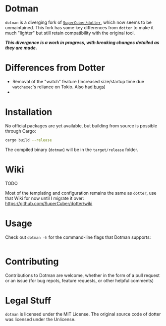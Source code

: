 # Dotman

`dotman` is a diverging fork of [`SuperCuber/dotter`](https://github.com/SuperCuber/dotter), which now seems to be unmaintained. This fork has some key differences from `dotter` to make it much "lighter" but still retain compatibility with the original tool.

___This divergence is a work in progress, with breaking changes detailed as they are made.___

# Differences from Dotter

- Removal of the "watch" feature (Increased size/startup time due `watchexec`'s reliance on Tokio. Also had [bugs](https://github.com/SuperCuber/dotter/issues/196))
-


# Installation

No official packages are yet available, but building from source is possible through Cargo:

```sh
cargo build --release
```

The compiled binary (`dotman`) will be in the `target/release` folder.

# Wiki
TODO

Most of the templating and configuration remains the same as `dotter`, use that Wiki for now until I migrate it over:
https://github.com/SuperCuber/dotter/wiki

# Usage

Check out `dotman -h` for the command-line flags that Dotman supports:

```

```

# Contributing
Contributions to Dotman are welcome, whether in the form of a pull request or an issue (for bug repots, feature requests, or other helpful comments)

# Legal Stuff

`dotman` is licensed under the MIT License.
The original source code of dotter was licensed under the Unlicense.